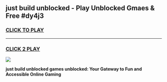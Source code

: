 
## just build unblocked - Play Unblocked Gmaes & Free #dy4j3
<h3>
<a href="https://news.freeplayer.one?title=just_build_unblocked&ref=24F">CLICK TO PLAY</a></h3>
<hr>

<h3>
<a href="https://news.freeplayer.one?title=just_build_unblocked&ref=24F">CLICK 2 PLAY</a>
  
</h3>

<a href="https://news.freeplayer.one?title=just_build_unblocked&ref=24F/"><img src="https://clearcache.store/games.png"></a>


**just build unblocked games unblocked: Your Gateway to Fun and Accessible Online Gaming**
